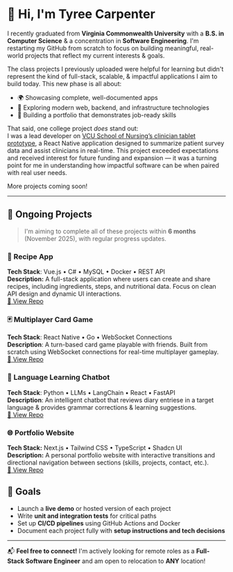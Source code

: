 # 👋 Hi, I'm Tyree Carpenter

I recently graduated from **Virginia Commonwealth University** with a **B.S. in Computer Science** & a concentration in **Software Engineering**. I'm restarting my GitHub from scratch to focus on building meaningful, real-world projects that reflect my current interests & goals.

The class projects I previously uploaded were helpful for learning but didn't represent the kind of full-stack, scalable, & impactful applications I aim to build today. This new phase is all about:

- 🌍 Showcasing complete, well-documented apps
- 🧠 Exploring modern web, backend, and infrastructure technologies
- 🚀 Building a portfolio that demonstrates job-ready skills

That said, one college project *does* stand out:  
I was a lead developer on [VCU School of Nursing’s clinician tablet prototype](https://github.com/tyreesamurai/vcu-clinician-app/), a React Native application designed to summarize patient survey data and assist clinicians in real-time. This project exceeded expectations and received interest for future funding and expansion — it was a turning point for me in understanding how impactful software can be when paired with real user needs.

More projects coming soon!

---

## 🧩 Ongoing Projects

> I'm aiming to complete all of these projects within **6 months** (November 2025), with regular progress updates.

### 🔪 Recipe App

**Tech Stack**: Vue.js • C# • MySQL • Docker • REST API  
**Description:** A full-stack application where users can create and share recipes, including ingredients, steps, and nutritional data. Focus on clean API design and dynamic UI interactions.  
[🔗 View Repo](https://github.com/tyreesamurai/recipe-assistant)

### 🃏 Multiplayer Card Game
**Tech Stack**: React Native • Go • WebSocket Connections  
**Description**: A turn-based card game playable with friends. Built from scratch using WebSocket connections for real-time multiplayer gameplay.  
[🔗 View Repo](https://github.com/tyreesamurai/s-head)

### 💬 Language Learning Chatbot
**Tech Stack**: Python • LLMs • LangChain • React • FastAPI  
**Description**: An intelligent chatbot that reviews diary entriese in a target language & provides grammar corrections & learning suggestions.  
[🔗 View Repo](https://github.com/tyreesamurai/diary-helper)

### 🌐 Portfolio Website
**Tech Stack:** Next.js • Tailwind CSS • TypeScript • Shadcn UI  
**Description:** A personal portfolio website with interactive transitions and directional navigation between sections (skills, projects, contact, etc.).  
[🔗 View Repo](https://github.com/tyreesamurai/my-portfolio) 

## 🎯 Goals

- Launch a **live demo** or hosted version of each project
- Write **unit and integration tests** for critical paths
- Set up **CI/CD pipelines** using GitHub Actions and Docker
- Document each project fully with **setup instructions and tech decisions**

---

📬 **Feel free to connect!** I'm actively looking for remote roles as a **Full-Stack Software Engineer** and am open to relocation to **ANY** location!

<!--
**tyreesamurai/tyreesamurai** is a ✨ _special_ ✨ repository because its `README.md` (this file) appears on your GitHub profile.

Here are some ideas to get you started:

- 🔭 I’m currently working on ...
- 🌱 I’m currently learning ...
- 👯 I’m looking to collaborate on ...
- 🤔 I’m looking for help with ...
- 💬 Ask me about ...
- 📫 How to reach me: ...
- 😄 Pronouns: ...
- ⚡ Fun fact: ...
-->
